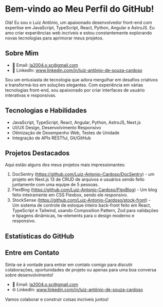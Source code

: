 # Bem-vindo ao Meu Perfil do GitHub!

Olá! Eu sou o Luiz Antônio, um apaixonado desenvolvedor front-end com expertise em JavaScript, TypeScript, React, Python, Angular e AstroJS. Eu amo criar experiências web incríveis e estou constantemente explorando novas tecnologias para aprimorar meus projetos.

## Sobre Mim

- 📧 Email: la2004.o.sc@gmail.com
- 💼 LinkedIn: www.linkedin.com/in/luiz-antônio-de-souza-cardoso

Sou um entusiasta de tecnologia que adora mergulhar em desafios criativos e transformá-los em soluções elegantes. Com experiência em várias tecnologias front-end, sou apaixonado por criar interfaces de usuário interativas e responsivas.

## Tecnologias e Habilidades

- JavaScript, TypeScript, React, Angular, Python, AstroJS, Next.js
- UI/UX Design, Desenvolvimento Responsivo
- Otimização de Desempenho Web, Testes de Unidade
- Integração de APIs RESTful, Git/GitHub

## Projetos Destacados

Aqui estão alguns dos meus projetos mais impressionantes:

1. DocSentry (https://github.com/Luiz-Antonio-Cardoso/DocSentry) - um projeto em Next.js 13 de CRUD de arquivos e usuários sendo feito juntamente com uma equipe de 5 pessoas.
2. FlexBlog (https://github.com/Luiz-Antonio-Cardoso/FlexBlog) - Um blog feito inteiramente em CSS Flexbox, sendo ele responsivo.
3. StockSense (https://github.com/Luiz-Antonio-Cardoso/stock-front) - Um sistema de controle de estoque inteiro back-front feito em React, TypeScript e Tailwind, usando Composition Pattern, Zod para validações e tipagens dinâmicas, tw-elements para o design moderno e responsivo.

## Estatísticas do GitHub

## Entre em Contato

Sinta-se à vontade para entrar em contato comigo para discutir colaborações, oportunidades de projeto ou apenas para uma boa conversa sobre desenvolvimento!

- 📧 Email: la2004.o.sc@gmail.com
- 🌐 LinkedIn: www.linkedin.com/in/luiz-antônio-de-souza-cardoso

Vamos colaborar e construir coisas incríveis juntos!
